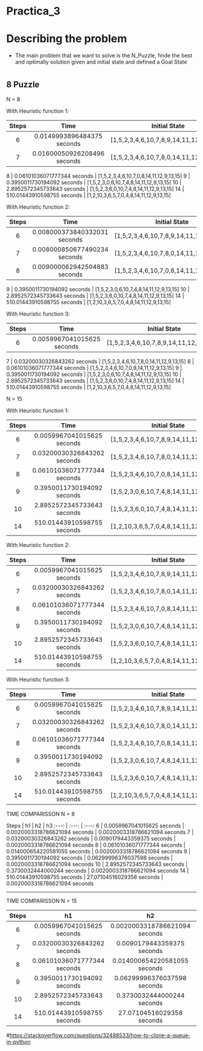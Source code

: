 # Practica_3
# Describing the problem
- The main problem that we want to solve is the N_Puzzle, finde the best and optimally solution given and initial state and defined a Goal State

#



## 8 Puzzle
N = 8


With Heuristic function 1:

Steps | Time | Initial State
:---: | :---: | :---: 
6 | 0.0149993896484375 seconds | [1,5,2,3,4,6,10,7,8,9,14,11,12,0,13,15]
7 | 0.01600050926208496 seconds | [1,5,2,3,4,6,10,7,8,0,14,11,12,9,13,15]

8 | 0.06101036071777344 seconds | [1,5,2,3,4,6,10,7,0,8,14,11,12,9,13,15]
9 | 0.3950011730194092 seconds | [1,5,2,3,0,6,10,7,4,8,14,11,12,9,13,15]
10 | 2.8952572345733643 seconds | [1,5,2,3,6,0,10,7,4,8,14,11,12,9,13,15]
14 | 510.01443910598755 seconds | [1,2,10,3,6,5,7,0,4,8,14,11,12,9,13,15]


With Heuristic function 2:

Steps | Time | Initial State
:---: | :---: | :---: 
6 | 0.008000373840332031 seconds | [1,5,2,3,4,6,10,7,8,9,14,11,12,0,13,15]
7 | 0.008000850677490234 seconds | [1,5,2,3,4,6,10,7,8,0,14,11,12,9,13,15]
8 | 0.009000062942504883 seconds | [1,5,2,3,4,6,10,7,0,8,14,11,12,9,13,15]

9 | 0.3950011730194092 seconds | [1,5,2,3,0,6,10,7,4,8,14,11,12,9,13,15]
10 | 2.8952572345733643 seconds | [1,5,2,3,6,0,10,7,4,8,14,11,12,9,13,15]
14 | 510.01443910598755 seconds | [1,2,10,3,6,5,7,0,4,8,14,11,12,9,13,15]


With Heuristic function 3:

Steps | Time | Initial State
:---: | :---: | :---: 
6 | 0.0059967041015625 seconds | [1,5,2,3,4,6,10,7,8,9,14,11,12,0,13,15]

7 | 0.03200030326843262 seconds | [1,5,2,3,4,6,10,7,8,0,14,11,12,9,13,15]
8 | 0.06101036071777344 seconds | [1,5,2,3,4,6,10,7,0,8,14,11,12,9,13,15]
9 | 0.3950011730194092 seconds | [1,5,2,3,0,6,10,7,4,8,14,11,12,9,13,15]
10 | 2.8952572345733643 seconds | [1,5,2,3,6,0,10,7,4,8,14,11,12,9,13,15]
14 | 510.01443910598755 seconds | [1,2,10,3,6,5,7,0,4,8,14,11,12,9,13,15]


N = 15

With Heuristic function 1:

Steps | Time | Initial State
:---: | :---: | :---: 
6 | 0.0059967041015625 seconds | [1,5,2,3,4,6,10,7,8,9,14,11,12,0,13,15]
7 | 0.03200030326843262 seconds | [1,5,2,3,4,6,10,7,8,0,14,11,12,9,13,15]
8 | 0.06101036071777344 seconds | [1,5,2,3,4,6,10,7,0,8,14,11,12,9,13,15]
9 | 0.3950011730194092 seconds | [1,5,2,3,0,6,10,7,4,8,14,11,12,9,13,15]
10 | 2.8952572345733643 seconds | [1,5,2,3,6,0,10,7,4,8,14,11,12,9,13,15]
14 | 510.01443910598755 seconds | [1,2,10,3,6,5,7,0,4,8,14,11,12,9,13,15]


With Heuristic function 2:

Steps | Time | Initial State
:---: | :---: | :---: 
6 | 0.0059967041015625 seconds | [1,5,2,3,4,6,10,7,8,9,14,11,12,0,13,15]
7 | 0.03200030326843262 seconds | [1,5,2,3,4,6,10,7,8,0,14,11,12,9,13,15]
8 | 0.06101036071777344 seconds | [1,5,2,3,4,6,10,7,0,8,14,11,12,9,13,15]
9 | 0.3950011730194092 seconds | [1,5,2,3,0,6,10,7,4,8,14,11,12,9,13,15]
10 | 2.8952572345733643 seconds | [1,5,2,3,6,0,10,7,4,8,14,11,12,9,13,15]
14 | 510.01443910598755 seconds | [1,2,10,3,6,5,7,0,4,8,14,11,12,9,13,15]


With Heuristic function 3:

Steps | Time | Initial State
:---: | :---: | :---: 
6 | 0.0059967041015625 seconds | [1,5,2,3,4,6,10,7,8,9,14,11,12,0,13,15]
7 | 0.03200030326843262 seconds | [1,5,2,3,4,6,10,7,8,0,14,11,12,9,13,15]
8 | 0.06101036071777344 seconds | [1,5,2,3,4,6,10,7,0,8,14,11,12,9,13,15]
9 | 0.3950011730194092 seconds | [1,5,2,3,0,6,10,7,4,8,14,11,12,9,13,15]
10 | 2.8952572345733643 seconds | [1,5,2,3,6,0,10,7,4,8,14,11,12,9,13,15]
14 | 510.01443910598755 seconds | [1,2,10,3,6,5,7,0,4,8,14,11,12,9,13,15]








TIME COMPARISSON   N = 8

Steps |  h1  | h2 | h3 
:---: | :---: | :---:
6 | 0.0059967041015625 seconds |  0.0020003318786621094 seconds |  0.0020003318786621094 seconds
7 | 0.03200030326843262 seconds |  0.0090179443359375 seconds |  0.0020003318786621094 seconds
8 | 0.06101036071777344 seconds |  0.014000654220581055 seconds  |  0.0020003318786621094 seconds
9 | 0.3950011730194092 seconds |  0.06299996376037598 seconds |  0.0020003318786621094 seconds
10 | 2.8952572345733643 seconds |  0.3730032444000244 seconds |  0.0020003318786621094 seconds
14 | 510.01443910598755 seconds | 27.07104516029358  seconds |  0.0020003318786621094 seconds

---

TIME COMPARISSON   N = 15


Steps |  h1  | h2 | h3 
:---: | :---: | :---: | :---:
6 | 0.0059967041015625 seconds |  0.0020003318786621094 seconds |  0.0020003318786621094 seconds
7 | 0.03200030326843262 seconds |  0.0090179443359375 seconds |  0.0020003318786621094 seconds
8 | 0.06101036071777344 seconds |  0.014000654220581055 seconds  |  0.0020003318786621094 seconds
9 | 0.3950011730194092 seconds |  0.06299996376037598 seconds |  0.0020003318786621094 seconds
10 | 2.8952572345733643 seconds |  0.3730032444000244 seconds |  0.0020003318786621094 seconds
14 | 510.01443910598755 seconds | 27.07104516029358  seconds |  0.0020003318786621094 seconds





#https://stackoverflow.com/questions/32488533/how-to-clone-a-queue-in-python